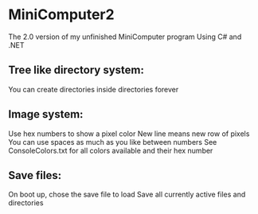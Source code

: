 # MiniComputer2
The 2.0 version of my unfinished MiniComputer program
Using C# and .NET

## Tree like directory system:
You can create directories inside directories forever

## Image system:
Use hex numbers to show a pixel color
New line means new row of pixels
You can use spaces as much as you like between numbers
See ConsoleColors.txt for all colors available and their hex number

## Save files:
On boot up, chose the save file to load
Save all currently active files and directories
